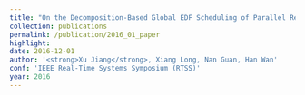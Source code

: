 ```yaml
---
title: "On the Decomposition-Based Global EDF Scheduling of Parallel Real-Time Tasks"
collection: publications
permalink: /publication/2016_01_paper
highlight: 
date: 2016-12-01
author: '<strong>Xu Jiang</strong>, Xiang Long, Nan Guan, Han Wan'
conf: 'IEEE Real-Time Systems Symposium (RTSS)'
year: 2016
---
```

